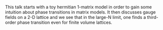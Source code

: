 This talk starts with a toy hermitian 1-matrix model in order to gain some intuition about phase transitions in matrix models. It then discusses gauge fields on a 2-D lattice and we see that in the large-N limit, one finds a third-order phase transition even for finite volume lattices.
